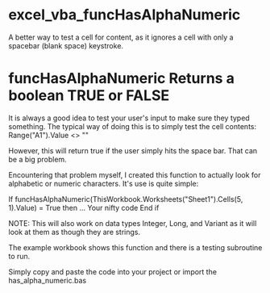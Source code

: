 # excel_vba_funcHasAlphaNumeric
A better way to test a cell for content, as it ignores a cell with only a spacebar (blank space) keystroke.

funcHasAlphaNumeric
Returns a boolean TRUE or FALSE
===============================================================================

It is always a good idea to test your user's input to make sure they typed something. The typical way
of doing this is to simply test the cell contents:  Range("A1").Value <> ""

However, this will return true if the user simply hits the space bar. That can be a big problem.

Encountering that problem myself, I created this function to actually look for alphabetic or numeric
characters. It's use is quite simple:

If funcHasAlphaNumeric(ThisWorkbook.Worksheets("Sheet1").Cells(5, 1).Value) = True then
	... Your nifty code
End if

NOTE: This will also work on data types Integer, Long, and Variant as it will look at them as though they are strings.

The example workbook shows this function and there is a testing subroutine to run.

Simply copy and paste the code into your project or import the has_alpha_numeric.bas
